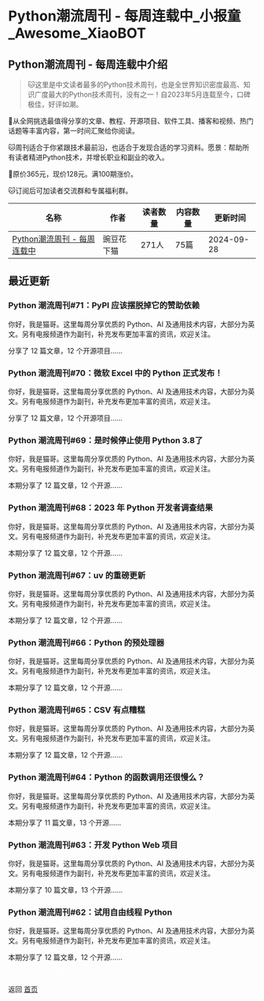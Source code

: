 # Python潮流周刊 - 每周连载中_小报童_Awesome_XiaoBOT

## Python潮流周刊 - 每周连载中介绍
> 🐱这里是中文读者最多的Python技术周刊，也是全世界知识密度最高、知识广度最大的Python技术周刊，没有之一！自2023年5月连载至今，口碑极佳，好评如潮。    
    
🐼从全网挑选最值得分享的文章、教程、开源项目、软件工具、播客和视频、热门话题等丰富内容，第一时间汇聚给你阅读。    
    
🐱周刊适合于你紧跟技术最前沿，也适合于发现合适的学习资料。愿景：帮助所有读者精进Python技术，并增长职业和副业的收入。    
    
🐼原价365元，现价128元。满100期涨价。    
    
🐱订阅后可加读者交流群和专属福利群。  
  


|名称|作者|读者数量|内容数量|更新时间|
|---|---|---|---|---|
|[Python潮流周刊 - 每周连载中](https://xiaobot.net/p/python_weekly?refer=0b133df9-27dc-423b-8101-639049001c13)|豌豆花下猫|271人|75篇|2024-09-28|

## 最近更新
### Python 潮流周刊#71：PyPI 应该摆脱掉它的赞助依赖

你好，我是猫哥。这里每周分享优质的 Python、AI 及通用技术内容，大部分为英文。另有电报频道作为副刊，补充发布更加丰富的资讯，欢迎关注。

分享了 12 篇文章，12 个开源项目......

### Python 潮流周刊#70：微软 Excel 中的 Python 正式发布！

你好，我是猫哥。这里每周分享优质的 Python、AI 及通用技术内容，大部分为英文。另有电报频道作为副刊，补充发布更加丰富的资讯，欢迎关注。

分享了 12 篇文章，12 个开源项目......

### Python 潮流周刊#69：是时候停止使用 Python 3.8了

你好，我是猫哥。这里每周分享优质的 Python、AI 及通用技术内容，大部分为英文。另有电报频道作为副刊，补充发布更加丰富的资讯，欢迎关注。

本期分享了 12 篇文章，12 个开源......

### Python 潮流周刊#68：2023 年 Python 开发者调查结果

你好，我是猫哥。这里每周分享优质的 Python、AI 及通用技术内容，大部分为英文。另有电报频道作为副刊，补充发布更加丰富的资讯，欢迎关注。

本期分享了 12 篇文章，12 个开源......

### Python 潮流周刊#67：uv 的重磅更新

你好，我是猫哥。这里每周分享优质的 Python、AI 及通用技术内容，大部分为英文。另有电报频道作为副刊，补充发布更加丰富的资讯，欢迎关注。

本期分享了 12 篇文章，12 个开源......

### Python 潮流周刊#66：Python 的预处理器

你好，我是猫哥。这里每周分享优质的 Python、AI 及通用技术内容，大部分为英文。另有电报频道作为副刊，补充发布更加丰富的资讯，欢迎关注。

本期分享了 12 篇文章，12 个开源......

### Python 潮流周刊#65：CSV 有点糟糕

你好，我是猫哥。这里每周分享优质的 Python、AI 及通用技术内容，大部分为英文。另有电报频道作为副刊，补充发布更加丰富的资讯，欢迎关注。

本期分享了 12 篇文章，12 个开源......

### Python 潮流周刊#64：Python 的函数调用还很慢么？

你好，我是猫哥。这里每周分享优质的 Python、AI 及通用技术内容，大部分为英文。另有电报频道作为副刊，补充发布更加丰富的资讯，欢迎关注。

本期分享了 11 篇文章，13 个开源......

### Python 潮流周刊#63：开发 Python Web 项目

你好，我是猫哥。这里每周分享优质的 Python、AI 及通用技术内容，大部分为英文。另有电报频道作为副刊，补充发布更加丰富的资讯，欢迎关注。

本期分享了 10 篇文章，13 个开源......

### Python 潮流周刊#62：试用自由线程 Python

你好，我是猫哥。这里每周分享优质的 Python、AI 及通用技术内容，大部分为英文。另有电报频道作为副刊，补充发布更加丰富的资讯，欢迎关注。

本期分享了 12 篇文章，12 个开源......


<a href="https://github.com/Reno9527/awesome-xiaobot" style="color: white; text-decoration: none;">awesome-xiaobot</a>

返回 [首页](../README.md)
